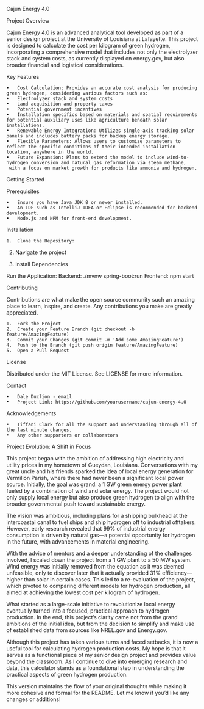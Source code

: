 Cajun Energy 4.0

Project Overview

Cajun Energy 4.0 is an advanced analytical tool developed as part of a senior design 
project at the University of Louisiana at Lafayette. This project is designed to calculate the cost per 
kilogram of green hydrogen, incorporating a comprehensive model that includes not only the electrolyzer 
stack and system costs, as currently displayed on energy.gov, but also broader financial and logistical 
considerations.

Key Features

	•	Cost Calculation: Provides an accurate cost analysis for producing green hydrogen, considering various factors such as:
	•	Electrolyzer stack and system costs
	•	Land acquisition and property taxes
	•	Potential government incentives
	•	Installation specifics based on materials and spatial requirements for potential auxiliary uses like agriculture beneath solar installations.
	•	Renewable Energy Integration: Utilizes single-axis tracking solar panels and includes battery packs for backup energy storage.
	•	Flexible Parameters: Allows users to customize parameters to reflect the specific conditions of their intended installation location, anywhere in the world.
	•	Future Expansion: Plans to extend the model to include wind-to-hydrogen conversion and natural gas reformation via steam methane, 
     with a focus on market growth for products like ammonia and hydrogen.

Getting Started

Prerequisites

	•	Ensure you have Java JDK 8 or newer installed.
	•	An IDE such as IntelliJ IDEA or Eclipse is recommended for backend development.
	•	Node.js and NPM for front-end development.

Installation

	1.	Clone the Repository:

  2.  Navigate the project

  3.  Install Dependencies

Run the Application:
    Backend: ./mvnw spring-boot:run
    Frontend: npm start

    
     
       

Contributing

Contributions are what make the open source community such an amazing place to learn, inspire, and create. Any contributions you make are greatly appreciated.

	1.	Fork the Project
	2.	Create your Feature Branch (git checkout -b feature/AmazingFeature)
	3.	Commit your Changes (git commit -m 'Add some AmazingFeature')
	4.	Push to the Branch (git push origin feature/AmazingFeature)
	5.	Open a Pull Request

License

Distributed under the MIT License. See LICENSE for more information.

Contact

	•	Dale Duclion - email
	•	Project Link: https://github.com/yourusername/cajun-energy-4.0

Acknowledgements

	•	Tiffani Clark for all the support and understanding through all of the last minute changes. 
	•	Any other supporters or collaborators

Project Evolution: A Shift in Focus

This project began with the ambition of addressing high electricity and utility prices in my hometown of Gueydan, Louisiana. Conversations with my great uncle and his friends sparked the idea of local energy generation for Vermilion Parish, where there had never been a significant local power source. Initially, the goal was grand: a 1 GW green energy power plant fueled by a combination of wind and solar energy. The project would not only supply local energy but also produce green hydrogen to align with the broader governmental push toward sustainable energy.

The vision was ambitious, including plans for a shipping bulkhead at the intercoastal canal to fuel ships and ship hydrogen off to industrial offtakers. However, early research revealed that 99% of industrial energy consumption is driven by natural gas—a potential opportunity for hydrogen in the future, with advancements in material engineering.

With the advice of mentors and a deeper understanding of the challenges involved, I scaled down the project from a 1 GW plant to a 50 MW system. Wind energy was initially removed from the equation as it was deemed unfeasible, only to discover later that it actually provided 31% efficiency—higher than solar in certain cases. This led to a re-evaluation of the project, which pivoted to comparing different models for hydrogen production, all aimed at achieving the lowest cost per kilogram of hydrogen.

What started as a large-scale initiative to revolutionize local energy eventually turned into a focused, practical approach to hydrogen production. In the end, this project’s clarity came not from the grand ambitions of the initial idea, but from the decision to simplify and make use of established data from sources like NREL.gov and Energy.gov.

Although this project has taken various turns and faced setbacks, it is now a useful tool for calculating hydrogen production costs. My hope is that it serves as a functional piece of my senior design project and provides value beyond the classroom. As I continue to dive into emerging research and data, this calculator stands as a foundational step in understanding the practical aspects of green hydrogen production.

This version maintains the flow of your original thoughts while making it more cohesive and formal for the README. Let me know if you’d like any changes or additions!